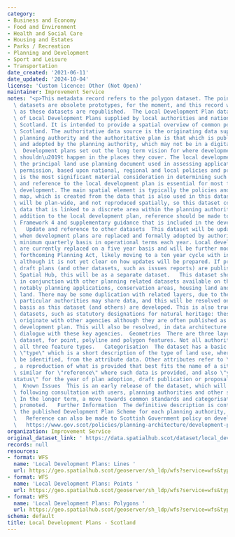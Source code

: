 ```yaml
---
category:
- Business and Economy
- Food and Environment
- Health and Social Care
- Housing and Estates
- Parks / Recreation
- Planning and Development
- Sport and Leisure
- Transportation
date_created: '2021-06-11'
date_updated: '2024-10-04'
license: 'Custom licence: Other (Not Open)'
maintainer: Improvement Service
notes: "<p>This metadata record refers to the polygon dataset. The point and polyline\
  \ datasets are obsolete prototypes, for the moment, and this record will be corrected\
  \ as these datasets are republished.  The Local Development Plan dataset is a composition\
  \ of Local Development Plans supplied by local authorities and national parks in\
  \ Scotland. It is intended to provide a spatial overview of common policies across\
  \ Scotland. The authoritative data source is the originating data supplied by the\
  \ planning authority and the authoritative plan is that which is published as approved\
  \ and adopted by the planning authority, which may not be in a digital format. \
  \  Development plans set out the long term vision for where development should and\
  \ shouldn\u2019t happen in the places they cover. The local development plan is\
  \ the principal land use planning document used in assessing applications for planning\
  \ permission, based upon national, regional and local policies and proposals. It\
  \ is the most significant material consideration in determining such applications\
  \ and reference to the local development plan is essential for most types of proposed\
  \ development. The main spatial element is typically the policies and proposals\
  \ map, which is created from the data that is also used in this dataset. Some policies\
  \ will be plan-wide, and not reproduced spatially, so this dataset contains policy\
  \ data that is linked to a discrete area within the planning authority area.   In\
  \ addition to the local development plan, reference should be made to National Planning\
  \ Framework 4 and supplementary guidance that is included in the development plan.\
  \   Update and reference to other datasets  This dataset will be updated as and\
  \ when development plans are replaced and formally adopted by authorities, on a\
  \ minimum quarterly basis in operational terms each year. Local development plans\
  \ are currently replaced on a five year basis and will be further modified by the\
  \ forthcoming Planning Act, likely moving to a ten year cycle with interim updates,\
  \ although it is not yet clear on how updates will be prepared. If proposed and\
  \ draft plans (and other datasets, such as issues reports) are published on the\
  \ Spatial Hub, this will be as a separate dataset.   This dataset should be used\
  \ in conjunction with other planning related datasets available on the Spatial Hub,\
  \ notably planning applications, conservation areas, housing land and employment\
  \ land. There may be some duplication with related layers, due to the ways that\
  \ particular authorities may share data, and this will be resolved on a layer-by-layer\
  \ basis as this dataset (and others) are developed. This is also true for some national\
  \ datasets, such as statutory designations for natural heritage: these typically\
  \ originate with other agencies although they are often published as part of a local\
  \ development plan. This will also be resolved, in data architecture terms, through\
  \ dialogue with these key agencies.  Geometries  There are three layers within this\
  \ dataset, for point, polyline and polygon features. Not all authorities capture\
  \ all three feature types.   Categorisation  The dataset has a basic taxonomy of\
  \ \"type\" which is a short description of the type of land use, where this can\
  \ be identified, from the attribute data. Other attributes refer to \"feature_name\"\
  , a reproduction of what is provided that best fits the name of a site or area,\
  \ similar for \"reference\" where such data is provided, and also \"year\" and \"\
  status\" for the year of plan adoption, draft publication or proposal or similar.\
  \  Known Issues  This is an early release of the dataset, which will change further\
  \ following consultation with users, planning authorities and other stakeholders.\
  \ In the longer term, a move towards common standards and categorisation will be\
  \ promoted.   Further Information  The definitive description is contained within\
  \ the published Development Plan Scheme for each planning authority, available online.\
  \   Reference can also be made to Scottish Government policy on development plans:\
  \   https://www.gov.scot/policies/planning-architecture/development-plans/</p>"
organization: Improvement Service
original_dataset_link: ' https://data.spatialhub.scot/dataset/local_development_plans-is'
records: null
resources:
- format: WFS
  name: 'Local Development Plans: Lines '
  url: https://geo.spatialhub.scot/geoserver/sh_ldp/wfs?service=wfs&typeName=sh_ldp:pub_ldplin
- format: WFS
  name: 'Local Development Plans: Points '
  url: https://geo.spatialhub.scot/geoserver/sh_ldp/wfs?service=wfs&typeName=sh_ldp:pub_ldppnt
- format: WFS
  name: 'Local Development Plans: Polygons '
  url: https://geo.spatialhub.scot/geoserver/sh_ldp/wfs?service=wfs&typeName=sh_ldp:pub_ldppol
schema: default
title: Local Development Plans - Scotland
---
```

